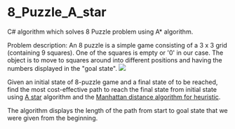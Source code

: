 # 8_Puzzle_A_star
C# algorithm which solves 8 Puzzle problem using A* algorithm.

Problem description:
An 8 puzzle is a simple game consisting of a 3 x 3 grid (containing 9 squares). One of the squares is empty or '0' in our case. 
The object is to move to squares around into different positions and having the numbers displayed in the "goal state".
![](https://i.stack.imgur.com/KSOsK.jpg)

Given an initial state of 8-puzzle game and a final state of to be reached, find the most cost-effective path to 
reach the final state from initial state using [A star](https://en.wikipedia.org/wiki/A*_search_algorithm) algorithm 
and the [Manhattan distance algorithm for heuristic](http://theory.stanford.edu/~amitp/GameProgramming/Heuristics.html).

The algorithm displays the length of the path from start to goal state that we were given from the beginning.
